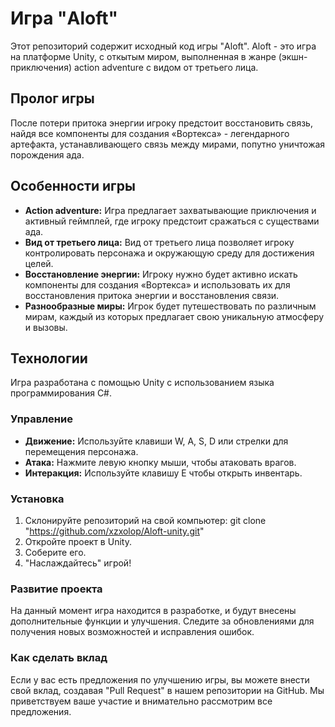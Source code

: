 # Игра "Aloft"

Этот репозиторий содержит исходный код игры "Aloft". Aloft - это игра на платформе Unity, с откытым миром, выполненная в жанре (экшн-приключения) action adventure с видом от третьего лица.

## Пролог игры

После потери притока энергии игроку предстоит восстановить связь, найдя все компоненты для создания «Вортекса» - легендарного артефакта, устанавливающего связь между мирами, попутно уничтожая порождения ада.

## Особенности игры

- **Action adventure:** Игра предлагает захватывающие приключения и активный геймплей, где игроку предстоит сражаться с существами ада.
- **Вид от третьего лица:** Вид от третьего лица позволяет игроку контролировать персонажа и окружающую среду для достижения целей.
- **Восстановление энергии:** Игроку нужно будет активно искать компоненты для создания «Вортекса» и использовать их для восстановления притока энергии и восстановления связи.
- **Разнообразные миры:** Игрок будет путешествовать по различным мирам, каждый из которых предлагает свою уникальную атмосферу и вызовы.

## Технологии

Игра разработана с помощью Unity с использованием языка программирования C#.

### Управление

- **Движение:** Используйте клавиши W, A, S, D или стрелки для перемещения персонажа.
- **Атака:** Нажмите левую кнопку мыши, чтобы атаковать врагов.
- **Интеракция:** Используйте клавишу E чтобы открыть инвентарь.
  
### Установка

1. Склонируйте репозиторий на свой компьютер:
git clone "https://github.com/xzxolop/Aloft-unity.git"
2. Откройте проект в Unity.
3. Соберите его.
4. "Наслаждайтесь" игрой!

### Развитие проекта

На данный момент игра находится в разработке, и будут внесены дополнительные функции и улучшения. Следите за обновлениями для получения новых возможностей и исправления ошибок.

### Как сделать вклад

Если у вас есть предложения по улучшению игры, вы можете внести свой вклад, создавая "Pull Request" в нашем репозитории на GitHub. Мы приветствуем ваше участие и внимательно рассмотрим все предложения.
